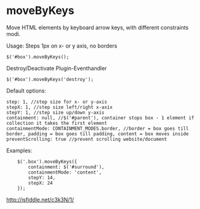 moveByKeys
==========

Move HTML elements by keyboard arrow keys, with different constraints modi.

Usage:
Steps 1px on x- or y axis, no borders

    $('#box').moveByKeys();

Destroy/Deactivate Plugin-Eventhandler

    $('#box').moveByKeys('destroy');

Default options:

    step: 1, //step size for x- or y-axis
    stepX: 1, //step size left/right x-axix
    stepY: 1, //step size up/down y-axis
    containment: null, //$('#parent'), container stops box - 1 element if collection it takes the first element
    containmentMode: CONTAINMENT_MODES.border, //border = box goes till border, padding = box goes till padding, content = box moves inside
    preventScrolling: true //prevent scrolling website/document

Examples:

        $('.box').moveByKeys({
            containment: $('#surround'),
            containmentMode: 'content',
            stepY: 14,
            stepX: 24
        });

http://jsfiddle.net/c3k3N/1/